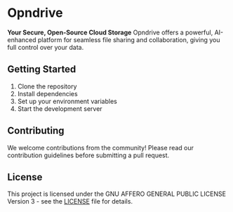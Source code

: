 # Opndrive

**Your Secure, Open-Source Cloud Storage** Opndrive offers a powerful,
AI-enhanced platform for seamless file sharing and collaboration, giving you
full control over your data.

## Getting Started

1. Clone the repository
2. Install dependencies
3. Set up your environment variables
4. Start the development server

## Contributing

We welcome contributions from the community! Please read our contribution
guidelines before submitting a pull request.

## License

This project is licensed under the GNU AFFERO GENERAL PUBLIC LICENSE Version 3 - see the [LICENSE](LICENSE) file for details.
